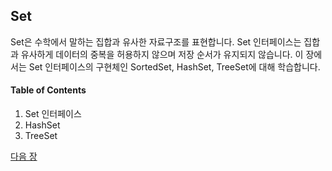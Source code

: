 ## Set
Set은 수학에서 말하는 집합과 유사한 자료구조를 표현합니다. Set 인터페이스는 집합과 유사하게 데이터의 중복을 허용하지 않으며 저장 순서가 유지되지 않습니다. 이 장에서는 Set 인터페이스의 구현체인 SortedSet, HashSet, TreeSet에 대해 학습합니다.

#### Table of Contents
1. Set 인터페이스
2. HashSet
3. TreeSet

<a href="./20_Set_인터페이스.md">다음 장</a>
